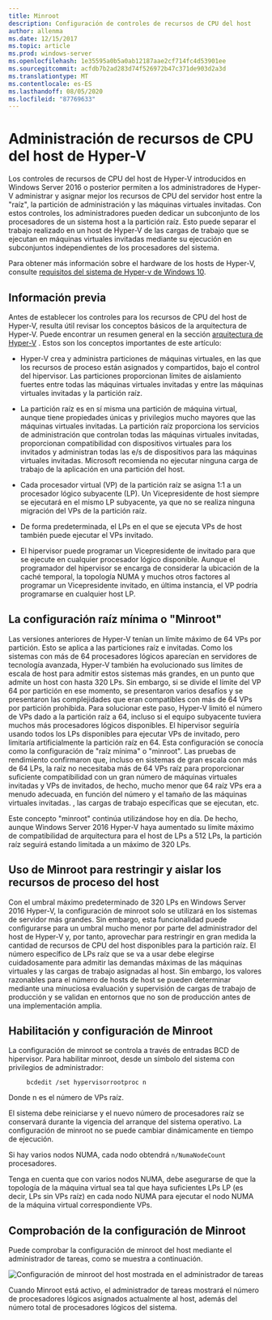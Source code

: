 ```yaml
---
title: Minroot
description: Configuración de controles de recursos de CPU del host
author: allenma
ms.date: 12/15/2017
ms.topic: article
ms.prod: windows-server
ms.openlocfilehash: 1e35595a0b5a0ab12187aae2cf714fc4d53901ee
ms.sourcegitcommit: acfdb7b2ad283d74f526972b47c371de903d2a3d
ms.translationtype: MT
ms.contentlocale: es-ES
ms.lasthandoff: 08/05/2020
ms.locfileid: "87769633"
---
```

# <a name="hyper-v-host-cpu-resource-management"></a>Administración de recursos de CPU del host de Hyper-V

Los controles de recursos de CPU del host de Hyper-V introducidos en Windows Server 2016 o posterior permiten a los administradores de Hyper-V administrar y asignar mejor los recursos de CPU del servidor host entre la "raíz", la partición de administración y las máquinas virtuales invitadas.
Con estos controles, los administradores pueden dedicar un subconjunto de los procesadores de un sistema host a la partición raíz.
Esto puede separar el trabajo realizado en un host de Hyper-V de las cargas de trabajo que se ejecutan en máquinas virtuales invitadas mediante su ejecución en subconjuntos independientes de los procesadores del sistema.

Para obtener más información sobre el hardware de los hosts de Hyper-V, consulte [requisitos del sistema de Hyper-v de Windows 10](https://docs.microsoft.com/virtualization/hyper-v-on-windows/reference/hyper-v-requirements).

## <a name="background"></a>Información previa

Antes de establecer los controles para los recursos de CPU del host de Hyper-V, resulta útil revisar los conceptos básicos de la arquitectura de Hyper-V.
Puede encontrar un resumen general en la sección [arquitectura de Hyper-V](https://docs.microsoft.com/windows-server/administration/performance-tuning/role/hyper-v-server/architecture) .
Estos son los conceptos importantes de este artículo:

* Hyper-V crea y administra particiones de máquinas virtuales, en las que los recursos de proceso están asignados y compartidos, bajo el control del hipervisor.  Las particiones proporcionan límites de aislamiento fuertes entre todas las máquinas virtuales invitadas y entre las máquinas virtuales invitadas y la partición raíz.

* La partición raíz es en sí misma una partición de máquina virtual, aunque tiene propiedades únicas y privilegios mucho mayores que las máquinas virtuales invitadas.  La partición raíz proporciona los servicios de administración que controlan todas las máquinas virtuales invitadas, proporcionan compatibilidad con dispositivos virtuales para los invitados y administran todas las e/s de dispositivos para las máquinas virtuales invitadas.  Microsoft recomienda no ejecutar ninguna carga de trabajo de la aplicación en una partición del host.

* Cada procesador virtual (VP) de la partición raíz se asigna 1:1 a un procesador lógico subyacente (LP).  Un Vicepresidente de host siempre se ejecutará en el mismo LP subyacente, ya que no se realiza ninguna migración del VPs de la partición raíz.

* De forma predeterminada, el LPs en el que se ejecuta VPs de host también puede ejecutar el VPs invitado.

* El hipervisor puede programar un Vicepresidente de invitado para que se ejecute en cualquier procesador lógico disponible.  Aunque el programador del hipervisor se encarga de considerar la ubicación de la caché temporal, la topología NUMA y muchos otros factores al programar un Vicepresidente invitado, en última instancia, el VP podría programarse en cualquier host LP.

## <a name="the-minimum-root-or-minroot-configuration"></a>La configuración raíz mínima o "Minroot"

Las versiones anteriores de Hyper-V tenían un límite máximo de 64 VPs por partición.  Esto se aplica a las particiones raíz e invitadas.  Como los sistemas con más de 64 procesadores lógicos aparecían en servidores de tecnología avanzada, Hyper-V también ha evolucionado sus límites de escala de host para admitir estos sistemas más grandes, en un punto que admite un host con hasta 320 LPs.  Sin embargo, si se divide el límite del VP 64 por partición en ese momento, se presentaron varios desafíos y se presentaron las complejidades que eran compatibles con más de 64 VPs por partición prohibida.  Para solucionar este paso, Hyper-V limitó el número de VPs dado a la partición raíz a 64, incluso si el equipo subyacente tuviera muchos más procesadores lógicos disponibles.  El hipervisor seguiría usando todos los LPs disponibles para ejecutar VPs de invitado, pero limitaría artificialmente la partición raíz en 64.  Esta configuración se conocía como la configuración de "raíz mínima" o "minroot".  Las pruebas de rendimiento confirmaron que, incluso en sistemas de gran escala con más de 64 LPs, la raíz no necesitaba más de 64 VPs raíz para proporcionar suficiente compatibilidad con un gran número de máquinas virtuales invitadas y VPs de invitados, de hecho, mucho menor que 64 raíz VPs era a menudo adecuada, en función del número y el tamaño de las máquinas virtuales invitadas. , las cargas de trabajo específicas que se ejecutan, etc.

Este concepto "minroot" continúa utilizándose hoy en día.  De hecho, aunque Windows Server 2016 Hyper-V haya aumentado su límite máximo de compatibilidad de arquitectura para el host de LPs a 512 LPs, la partición raíz seguirá estando limitada a un máximo de 320 LPs.

## <a name="using-minroot-to-constrain-and-isolate-host-compute-resources"></a>Uso de Minroot para restringir y aislar los recursos de proceso del host
Con el umbral máximo predeterminado de 320 LPs en Windows Server 2016 Hyper-V, la configuración de minroot solo se utilizará en los sistemas de servidor más grandes.  Sin embargo, esta funcionalidad puede configurarse para un umbral mucho menor por parte del administrador del host de Hyper-V y, por tanto, aprovechar para restringir en gran medida la cantidad de recursos de CPU del host disponibles para la partición raíz.  El número específico de LPs raíz que se va a usar debe elegirse cuidadosamente para admitir las demandas máximas de las máquinas virtuales y las cargas de trabajo asignadas al host.  Sin embargo, los valores razonables para el número de hosts de host se pueden determinar mediante una minuciosa evaluación y supervisión de cargas de trabajo de producción y se validan en entornos que no son de producción antes de una implementación amplia.

## <a name="enabling-and-configuring-minroot"></a>Habilitación y configuración de Minroot

La configuración de minroot se controla a través de entradas BCD de hipervisor. Para habilitar minroot, desde un símbolo del sistema con privilegios de administrador:

```
     bcdedit /set hypervisorrootproc n
```
Donde n es el número de VPs raíz.

El sistema debe reiniciarse y el nuevo número de procesadores raíz se conservará durante la vigencia del arranque del sistema operativo.  La configuración de minroot no se puede cambiar dinámicamente en tiempo de ejecución.

Si hay varios nodos NUMA, cada nodo obtendrá `n/NumaNodeCount` procesadores.

Tenga en cuenta que con varios nodos NUMA, debe asegurarse de que la topología de la máquina virtual sea tal que haya suficientes LPs LP (es decir, LPs sin VPs raíz) en cada nodo NUMA para ejecutar el nodo NUMA de la máquina virtual correspondiente VPs.

## <a name="verifying-the-minroot-configuration"></a>Comprobación de la configuración de Minroot

Puede comprobar la configuración de minroot del host mediante el administrador de tareas, como se muestra a continuación.

![Configuración de minroot del host mostrada en el administrador de tareas](./media/minroot-taskman.png)

Cuando Minroot está activo, el administrador de tareas mostrará el número de procesadores lógicos asignados actualmente al host, además del número total de procesadores lógicos del sistema.
